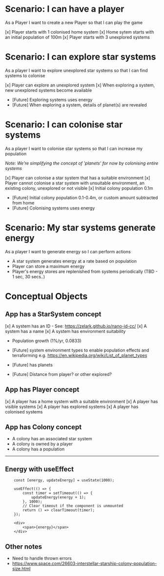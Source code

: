 # Scenario: I can have a player

As a Player I want to create a new Player so that I can play the game

[x] Player starts with 1 colonised home system
[x] Home sytem starts with an initial population of 100m
[x] Player starts with 3 unexplored systems

# Scenario: I can explore star systems

As a player I want to explore unexplored star systems so that I can find systems to colonise

[x] Player can explore an unexplored system
[x] When exploring a system, new unexplored systems become available

-   [Future] Exploring systems uses energy
-   [Future] When exploring a system, details of planet(s) are revealed

# Scenario: I can colonise star systems

As a player I want to colonise star systems so that I can increase my population

_Note: We're simplifying the concept of 'planets' for now by colonising entire systems_

[x] Player can colonise a star system that has a suitable environment
[x] Player cannot colonise a star system with unsuitable environment, an existing colony, unexplored or not visible
[x] Initial colony population 0.1m 

-   [Future] Initial colony population 0.1-0.4m, or custom amount subtracted from home
-   [Future] Colonising systems uses energy

# Scenario: My star systems generate energy

As a player I want to generate energy so I can perform actions

-   A star system generates energy at a rate based on population
-   Player can store a maximum energy
-   Player's energy stores are replenished from systems periodically (TBD - 1 sec, 30 secs..)

# Conceptual Objects

## App has a StarSystem concept

[x] A system has an ID - See: https://zelark.github.io/nano-id-cc/ 
[x] A system has a name
[x] A system has environment suitability

- Population growth (1%/yr, 0.0833)

-   [Future] system environment types to enable population effects and terraforming e.g. https://en.wikipedia.org/wiki/List_of_planet_types
-   [Future] has planets
-   [Future] Distance from player? or other explored?

## App has Player concept

[x] A player has a home system with a suitable environment
[x] A player has visible systems
[x] A player has explored systems
[x] A player has colonised systems

## App has Colony concept

- A colony has an associated star system
- A colony is owned by a player
- A colony has a population


---

## Energy with useEffect

```
    const [energy, updateEnergy] = useState(1000);

    useEffect(() => {
        const timer = setTimeout(() => {
            updateEnergy(energy + 1);
        }, 1000);
        // Clear timeout if the component is unmounted
        return () => clearTimeout(timer);
    });
```

```
    <div>
        <span>{energy}</span>
    </div>
```

## Other notes

- Need to handle thrown errors
- https://www.space.com/26603-interstellar-starship-colony-population-size.html